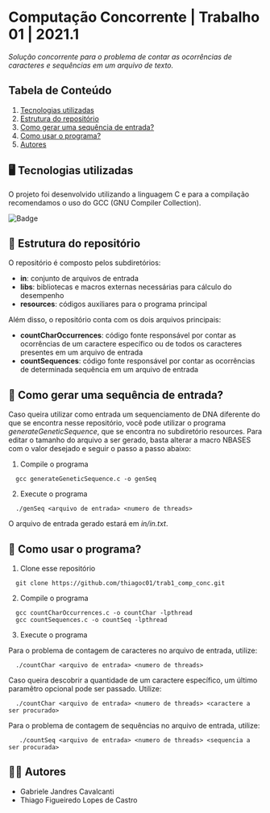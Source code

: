 # Computação Concorrente | Trabalho 01 | 2021.1
*Solução concorrente para o problema de contar as ocorrências de caracteres e sequências em um arquivo de texto.*

## Tabela de Conteúdo

1. [Tecnologias utilizadas](#tecnologias-utilizadas)
2. [Estrutura do repositório](#estrutura-do-repositório)
3. [Como gerar uma sequência de entrada?](#como-gerar-uma-sequência-de-entrada)
4. [Como usar o programa?](#como-usar-o-programa)
5. [Autores](#autores)

## 🖥️ Tecnologias utilizadas
O projeto foi desenvolvido utilizando a linguagem C e para a compilação recomendamos o uso do GCC (GNU Compiler Collection).

![Badge](https://img.shields.io/badge/C-00599C?style=for-the-badge&logo=c&logoColor=white)

## 📂 Estrutura do repositório
O repositório é composto pelos subdiretórios:
* **in**: conjunto de arquivos de entrada
* **libs**: bibliotecas e macros externas necessárias para cálculo do desempenho
* **resources**: códigos auxiliares para o programa principal

Além disso, o repositório conta com os dois arquivos principais:
* **countCharOccurrences**: código fonte responsável por contar as ocorrências de um caractere específico ou de todos os caracteres presentes em um arquivo de entrada
* **countSequences**: código fonte responsável por contar as ocorrências de determinada sequência em um arquivo de entrada

## 📜 Como gerar uma sequência de entrada?
Caso queira utilizar como entrada um sequenciamento de DNA diferente do que se encontra nesse repositório, você pode utilizar o programa *generateGeneticSequence*, que se encontra no subdiretório resources. Para editar o tamanho do arquivo a ser gerado, basta alterar a macro NBASES com o valor desejado e seguir o passo a passo abaixo:

1. Compile o programa
```
  gcc generateGeneticSequence.c -o genSeq
```

2. Execute o programa
```
  ./genSeq <arquivo de entrada> <numero de threads>
```
O arquivo de entrada gerado estará em *in/in.txt*.

## 🤔 Como usar o programa?

1.  Clone esse repositório
```
  git clone https://github.com/thiagoc01/trab1_comp_conc.git
```

2. Compile o programa
```
  gcc countCharOccurrences.c -o countChar -lpthread
  gcc countSequences.c -o countSeq -lpthread
```

3. Execute o programa

Para o problema de contagem de caracteres no arquivo de entrada, utilize:
```
  ./countChar <arquivo de entrada> <numero de threads>
```

Caso queira descobrir a quantidade de um caractere específico, um último paramêtro opcional pode ser passado. Utilize:
```
  ./countChar <arquivo de entrada> <numero de threads> <caractere a ser procurado>
```

Para o problema de contagem de sequências no arquivo de entrada, utilize:
```
   ./countSeq <arquivo de entrada> <numero de threads> <sequencia a ser procurada>
```

## 👩‍💻 Autores
* Gabriele Jandres Cavalcanti
* Thiago Figueiredo Lopes de Castro
